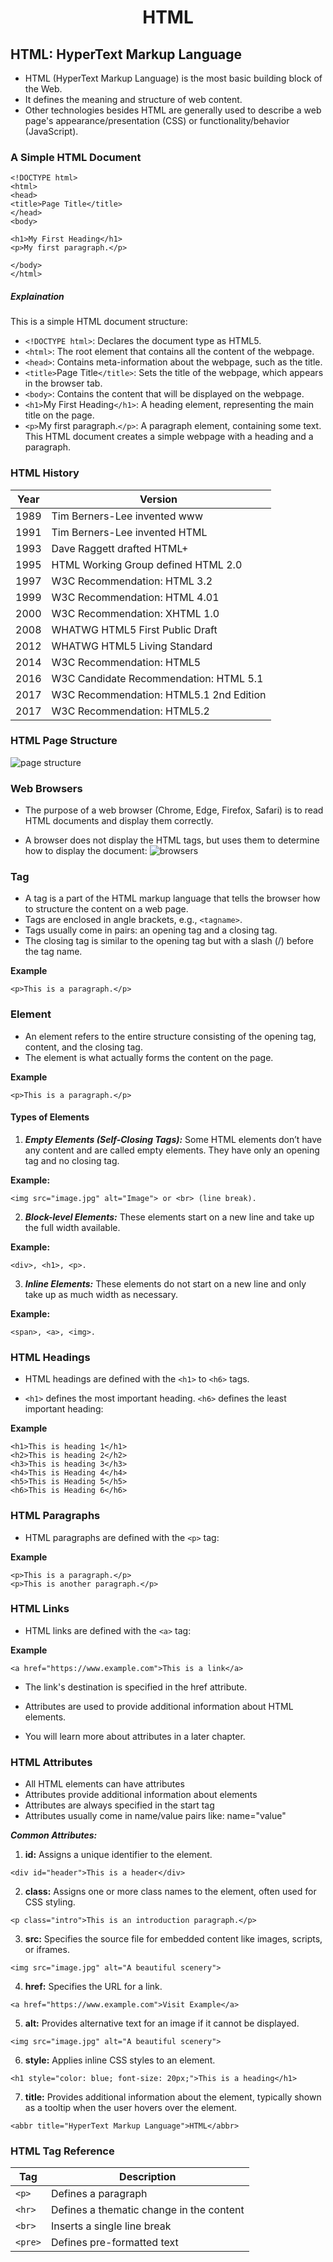 **<h1 style="text-align:center; font-weigth:bold;"> HTML </h1>**
**<h2>HTML: HyperText Markup Language</h2>**
-	HTML (HyperText Markup Language) is the most basic building block of the Web.
-	It defines the meaning and structure of web content. 
-	Other technologies besides HTML are generally used to describe a web page's appearance/presentation (CSS) or functionality/behavior (JavaScript).
<h3>A Simple HTML Document</h3>

```
<!DOCTYPE html>
<html>
<head>
<title>Page Title</title>
</head>
<body>

<h1>My First Heading</h1>
<p>My first paragraph.</p>

</body>
</html>

```

##### Explaination 
This is a simple HTML document structure:
- `<!DOCTYPE html>`: Declares the document type as HTML5.
- `<html>`: The root element that contains all the content of the webpage.
- `<head>`: Contains meta-information about the webpage, such as the title.
- `<title>`Page Title`</title>`: Sets the title of the webpage, which appears in the browser tab.
- `<body>`: Contains the content that will be displayed on the webpage.
- `<h1>`My First Heading`</h1>`: A heading element, representing the main title on the page.
- `<p>`My first paragraph.`</p>`: A paragraph element, containing some text.
This HTML document creates a simple webpage with a heading and a paragraph.

### HTML History

| Year 	| Version                                 	|
|------	|-----------------------------------------	|
| 1989 	| Tim Berners-Lee invented www            	|
| 1991 	| Tim Berners-Lee invented HTML           	|
| 1993 	| Dave Raggett drafted HTML+              	|
| 1995 	| HTML Working Group defined HTML 2.0     	|
| 1997 	| W3C Recommendation: HTML 3.2            	|
| 1999 	| W3C Recommendation: HTML 4.01           	|
| 2000 	| W3C Recommendation: XHTML 1.0           	|
| 2008 	| WHATWG HTML5 First Public Draft         	|
| 2012 	| WHATWG HTML5 Living Standard            	|
| 2014 	| W3C Recommendation: HTML5               	|
| 2016 	| W3C Candidate Recommendation: HTML 5.1  	|
| 2017 	| W3C Recommendation: HTML5.1 2nd Edition 	|
| 2017 	| W3C Recommendation: HTML5.2             	|

### HTML Page Structure
![page structure](../img/HTML%20Page%20Structure.png)

### Web Browsers
- The purpose of a web browser (Chrome, Edge, Firefox, Safari) is to read HTML documents and display them correctly.

- A browser does not display the HTML tags, but uses them to determine how to display the document:
![browsers](../img/img_chrome.png)

### Tag
- A tag is a part of the HTML markup language that tells the browser how to structure the content on a web page.
- Tags are enclosed in angle brackets, e.g., `<tagname>`.
- Tags usually come in pairs: an opening tag and a closing tag.
- The closing tag is similar to the opening tag but with a slash (/) before the tag name.

**Example**

```<p>This is a paragraph.</p>```

### Element

- An element refers to the entire structure consisting of the opening tag, content, and the closing tag.
- The element is what actually forms the content on the page.

**Example**

```<p>This is a paragraph.</p>```

#### Types of Elements
1. ***Empty Elements (Self-Closing Tags):*** Some HTML elements don’t have any content and are called empty elements. They have only an opening tag and no closing tag.

**Example:**

 ```<img src="image.jpg" alt="Image"> or <br> (line break).```

2. ***Block-level Elements:*** These elements start on a new line and take up the full width available.

**Example:**

``` <div>, <h1>, <p>. ```

3. ***Inline Elements:*** These elements do not start on a new line and only take up as much width as necessary.

**Example:**

```<span>, <a>, <img>.```

### HTML Headings
- HTML headings are defined with the `<h1>` to `<h6>` tags.

- `<h1>` defines the most important heading. `<h6>` defines the least important heading: 

**Example**
```
<h1>This is heading 1</h1>
<h2>This is heading 2</h2>
<h3>This is heading 3</h3>
<h4>This is Heading 4</h4>
<h5>This is Heading 5</h5>
<h6>This is Heading 6</h6>
```
### HTML Paragraphs
- HTML paragraphs are defined with the `<p>` tag:

**Example**
```
<p>This is a paragraph.</p>
<p>This is another paragraph.</p>
```

### HTML Links
- HTML links are defined with the `<a>` tag:

**Example**
```
<a href="https://www.example.com">This is a link</a>
```

- The link's destination is specified in the href attribute. 

- Attributes are used to provide additional information about HTML elements.

- You will learn more about attributes in a later chapter.


### HTML Attributes
- All HTML elements can have attributes
- Attributes provide additional information about elements
- Attributes are always specified in the start tag
- Attributes usually come in name/value pairs like: name="value"

***Common Attributes:***
1. **id:** Assigns a unique identifier to the element.

```
<div id="header">This is a header</div>
```

2. **class:** Assigns one or more class names to the element, often used for CSS styling.
```
<p class="intro">This is an introduction paragraph.</p>
```

3. **src:** Specifies the source file for embedded content like images, scripts, or iframes.
```
<img src="image.jpg" alt="A beautiful scenery">
```

4. **href:** Specifies the URL for a link.
```
<a href="https://www.example.com">Visit Example</a>
```

5. **alt:** Provides alternative text for an image if it cannot be displayed.

```
<img src="image.jpg" alt="A beautiful scenery">
```

6. **style:** Applies inline CSS styles to an element.
```
<h1 style="color: blue; font-size: 20px;">This is a heading</h1>
```

7. **title:** Provides additional information about the element, typically shown as a tooltip when the user hovers over the element.

```
<abbr title="HyperText Markup Language">HTML</abbr>
```

### HTML Tag Reference
| Tag   	| Description                              	|
|-------	|------------------------------------------	|
| `<p>`   	| Defines a paragraph                      	|
| `<hr>`  	| Defines a thematic change in the content 	|
| `<br>` 	| Inserts a single line break              	|
| `<pre>` 	| Defines pre-formatted text               	|